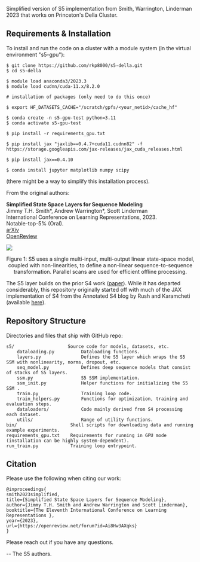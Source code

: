 Simplified version of S5 implementation from Smith, Warrington, Linderman 2023 that works on Princeton's Della Cluster.


## Requirements & Installation
To install and run the code on a cluster with a module system (in the virtual environment "s5-gpu"):

```
$ git clone https://github.com/rkp8000/s5-della.git
$ cd s5-della

$ module load anaconda3/2023.3
$ module load cudnn/cuda-11.x/8.2.0

# installation of packages (only need to do this once)

$ export HF_DATASETS_CACHE="/scratch/gpfs/<your_netid>/cache_hf"

$ conda create -n s5-gpu-test python=3.11
$ conda activate s5-gpu-test

$ pip install -r requirements_gpu.txt

$ pip install jax "jaxlib==0.4.7+cuda11.cudnn82" -f https://storage.googleapis.com/jax-releases/jax_cuda_releases.html

$ pip install jax==0.4.10

$ conda install jupyter matplotlib numpy scipy
```

(there might be a way to simplify this installation process).


From the original authors:

**Simplified State Space Layers for Sequence Modeling**  
Jimmy T.H. Smith\*, Andrew Warrington\*, Scott Linderman  
International Conference on Learning Representations, 2023.  
Notable-top-5% (Oral).  
[arXiv](https://arxiv.org/abs/2208.04933)  
[OpenReview](https://openreview.net/forum?id=Ai8Hw3AXqks)

![](./docs/figures/pngs/s5-matrix-blocks.png)
<p style="text-align: center;">
Figure 1:  S5 uses a single multi-input, multi-output linear state-space model, coupled with non-linearities, to define a non-linear sequence-to-sequence transformation. Parallel scans are used for efficient offline processing. 
</p>


The S5 layer builds on the prior S4 work ([paper](https://arxiv.org/abs/2111.00396)). While it has departed considerably, this repository originally started off with much of the JAX implementation of S4 from the
Annotated S4 blog by Rush and Karamcheti (available [here](https://github.com/srush/annotated-s4)).

## Repository Structure
Directories and files that ship with GitHub repo:
```
s5/                    Source code for models, datasets, etc.
    dataloading.py          Dataloading functions.
    layers.py               Defines the S5 layer which wraps the S5 SSM with nonlinearity, norms, dropout, etc.
    seq_model.py            Defines deep sequence models that consist of stacks of S5 layers.
    ssm.py                  S5 SSM implementation.
    ssm_init.py             Helper functions for initializing the S5 SSM .
    train.py                Training loop code.
    train_helpers.py        Functions for optimization, training and evaluation steps.
    dataloaders/            Code mainly derived from S4 processing each dataset.
    utils/                  Range of utility functions.
bin/                    Shell scripts for downloading data and running example experiments.
requirements_gpu.txt    Requirements for running in GPU mode (installation can be highly system-dependent).
run_train.py            Training loop entrypoint.
```

## Citation
Please use the following when citing our work:
```
@inproceedings{
smith2023simplified,
title={Simplified State Space Layers for Sequence Modeling},
author={Jimmy T.H. Smith and Andrew Warrington and Scott Linderman},
booktitle={The Eleventh International Conference on Learning Representations },
year={2023},
url={https://openreview.net/forum?id=Ai8Hw3AXqks}
}
```

Please reach out if you have any questions.

-- The S5 authors.
